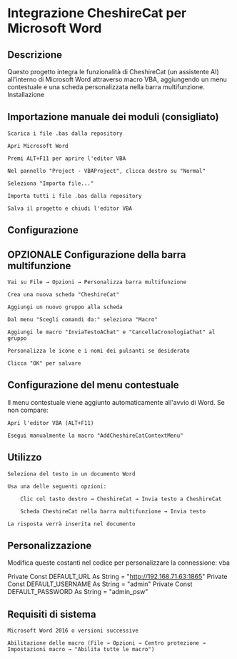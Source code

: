 # Integrazione CheshireCat per Microsoft Word
## Descrizione

Questo progetto integra le funzionalità di CheshireCat (un assistente AI) all'interno di Microsoft Word attraverso macro VBA, aggiungendo un menu contestuale e una scheda personalizzata nella barra multifunzione.
Installazione

## Importazione manuale dei moduli (consigliato)

    Scarica i file .bas dalla repository

    Apri Microsoft Word

    Premi ALT+F11 per aprire l'editor VBA

    Nel pannello "Project - VBAProject", clicca destro su "Normal"

    Seleziona "Importa file..."

    Importa tutti i file .bas dalla repository

    Salva il progetto e chiudi l'editor VBA


## Configurazione

## OPZIONALE Configurazione della barra multifunzione

    Vai su File → Opzioni → Personalizza barra multifunzione

    Crea una nuova scheda "CheshireCat"

    Aggiungi un nuovo gruppo alla scheda

    Dal menu "Scegli comandi da:" seleziona "Macro"

    Aggiungi le macro "InviaTestoAChat" e "CancellaCronologiaChat" al gruppo

    Personalizza le icone e i nomi dei pulsanti se desiderato

    Clicca "OK" per salvare

## Configurazione del menu contestuale

Il menu contestuale viene aggiunto automaticamente all'avvio di Word. Se non compare:

    Apri l'editor VBA (ALT+F11)

    Esegui manualmente la macro "AddCheshireCatContextMenu"


## Utilizzo

    Seleziona del testo in un documento Word

    Usa una delle seguenti opzioni:

        Clic col tasto destro → CheshireCat → Invia testo a CheshireCat

        Scheda CheshireCat nella barra multifunzione → Invia testo

    La risposta verrà inserita nel documento

## Personalizzazione

Modifica queste costanti nel codice per personalizzare la connessione:
vba

Private Const DEFAULT_URL As String = "http://192.168.71.63:1865"
Private Const DEFAULT_USERNAME As String = "admin"
Private Const DEFAULT_PASSWORD As String = "admin_psw"

## Requisiti di sistema

    Microsoft Word 2016 o versioni successive

    Abilitazione delle macro (File → Opzioni → Centro protezione → Impostazioni macro → "Abilita tutte le macro")



